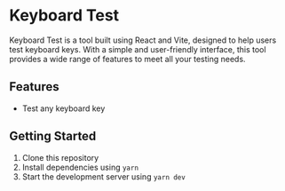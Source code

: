 # Keyboard Test

Keyboard Test is a tool built using React and Vite, designed to help users test keyboard keys. With a simple and user-friendly interface, this tool provides a wide range of features to meet all your testing needs. 

## Features

- Test any keyboard key

## Getting Started

1. Clone this repository
2. Install dependencies using `yarn`
3. Start the development server using `yarn dev`

